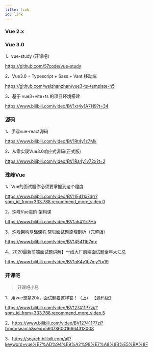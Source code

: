 ```yaml
---
title: link
id: link 
---
```



### Vue 2.x



### Vue 3.0

1、vue-study (开课吧)

https://github.com/57code/vue-study

2、Vue3.0 + Typescript + Sass + Vant 移动端

https://github.com/weizhanzhan/vue3-ts-template-h5


3、基于 vue3+vite+ts 的项目环境搭建

https://www.bilibili.com/video/BV1xr4y1A7H9?t=34



### 源码
1、手写vue-react源码

https://www.bilibili.com/video/BV1Rt4y1z7Mk

2、从零实现Vue3.0响应式源码(正式版)

https://www.bilibili.com/video/BV1Ra4y1v72x?t=2

### 珠峰Vue

1、Vue的面试题你必须要掌握到这个程度

https://www.bilibili.com/video/BV11E411x74r/?spm_id_from=333.788.recommend_more_video.0


2、珠峰Vue进阶 架构课

https://www.bilibili.com/video/BV1ah411k7Hb


3、珠峰架构基础课程 常见面试题原理剖析（完整版）

https://www.bilibili.com/video/BV145411b7mx


4、2020最新前端面试题讲解】一线大厂前端面试题全年大汇总

https://www.bilibili.com/video/BV1qK4y1b7my?t=19

### 开课吧

> 开课吧小易

1、用vue想拿20k，面试题要这样答！（上）  【源码级】

https://www.bilibili.com/video/BV127411P7zi/?spm_id_from=333.788.recommend_more_video.5

2、https://www.bilibili.com/video/BV127411P7zi?from=search&seid=5607860016664313008

3、https://search.bilibili.com/all?keyword=vue%E7%AD%94%E9%A2%98%E7%A8%8B%E5%BA%8F